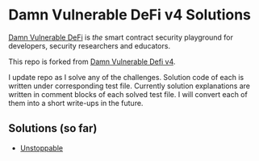 # Damn Vulnerable DeFi v4 Solutions

[Damn Vulnerable DeFi](https://www.damnvulnerabledefi.xyz/) is _the_ smart contract security playground for developers, security researchers and educators.

This repo is forked from [Damn Vulnerable Defi v4](https://github.com/theredguild/damn-vulnerable-defi/tree/v4.0.0). 

I update repo as I solve any of the challenges. Solution code of each is written under corresponding test file. Currently solution explanations are written in comment blocks of each solved test file. I will convert each of them into a short write-ups in the future.

## Solutions (so far)

* [Unstoppable](test/unstoppable/Unstoppable.t.sol)